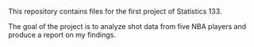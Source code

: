 This repository contains files for the first project of Statistics 133.

The goal of the project is to analyze shot data from five NBA players and produce a report on my findings.
